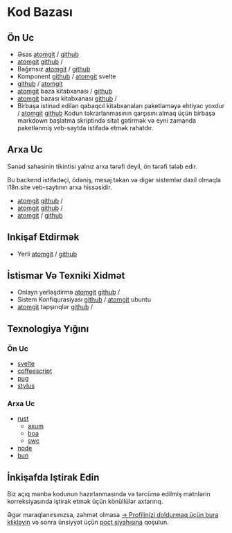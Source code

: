 # Kod Bazası

## Ön Uc

* Əsas [atomgit](https://atomgit.com/i18n/proto) / [github](https://github.com/i18n-site/site)
* [atomgit](https://atomgit.com/i18n/md) [github](https://github.com/i18n-site/md) /
* Bağımsız [atomgit](https://atomgit.com/i18n/18x) / [github](https://github.com/i18n-site/18x)
* Komponent [github](https://github.com/i18n-site/plugin) / [atomgit](https://atomgit.com/i18n/plugin) svelte
* [github](https://github.com/i18n-site/proto) / [atomgit](https://atomgit.com/i18n/proto)
* [atomgit](https://atomgit.com/i18n/lib) baza kitabxanası / [github](https://github.com/i18n-site/lib)
* [atomgit](https://atomgit.com/i18n/ie) bazası kitabxanası [github](https://github.com/i18n-site/ie) /
* Birbaşa istinad edilən qabaqcıl kitabxanaları paketləməyə ehtiyac yoxdur / [atomgit](https://atomgit.com/i18n/x) [github](https://github.com/i18n-site/x)
  Kodun təkrarlanmasının qarşısını almaq üçün birbaşa markdown başlatma skriptində sitat gətirmək və eyni zamanda paketlənmiş veb-saytda istifadə etmək rahatdır.

## Arxa Uc

Sənəd sahəsinin tikintisi yalnız arxa tərəfi deyil, ön tərəfi tələb edir.

Bu backend istifadəçi, ödəniş, mesaj təkan və digər sistemlər daxil olmaqla i18n.site veb-saytının arxa hissəsidir.

* [atomgit](https://atomgit.com/i18n-api/srv) [github](https://github.com/i18n-api/srv) /
* [atomgit](https://atomgit.com/i18n-api/pub) [github](https://github.com/i18n-api/pub) /
* [atomgit](https://atomgit.com/i18n/rust) / [github](https://github.com/i18n-site/rust)

## Inkişaf Etdirmək

* Yerli [atomgit](https://atomgit.com/i18n-api/srv.docker) / [github](https://github.com/i18n-api/srv.docker)

## İstismar Və Texniki Xidmət

* Onlayn yerləşdirmə [atomgit](https://atomgit.com/i18n-ops/ops) [github](https://github.com/i18n-ops/ops) /
* Sistem Konfiqurasiyası [github](https://github.com/i18n-ops/ubuntu) / [atomgit](https://atomgit.com/i18n-ops/ubuntu) ubuntu
* [atomgit](https://atomgit.com/i18n/cron) tapşırıqlar [github](https://github.com/i18n-cron/cron) /

## Texnologiya Yığını

### Ön Uc

* [svelte](//svelte.dev)
* [coffeescript](//coffeescript.org)
* [pug](https://github.com/pugjs/pug)
* [stylus](https://stylus.com)

### Arxa Uc

* [rust](//rust.org)
  * [axum](//github.com/tokio-rs/axum)
  * [boa](//github.com/boa-dev/boa)
  * [swc](//swc.rs)
* [node](//nodejs.org)
* [bun](//bun.dev)

## İnkişafda Iştirak Edin

Biz açıq mənbə kodunun hazırlanmasında və tərcümə edilmiş mətnlərin korreksiyasında iştirak etmək üçün könüllülər axtarırıq.

Əgər maraqlanırsınızsa, zəhmət olmasa [→ Profilinizi doldurmaq üçün bura klikləyin](https://ggl.link/i18n) və sonra ünsiyyət üçün [poçt siyahısına](https://groups.google.com/u/2/g/i18n-site) qoşulun.